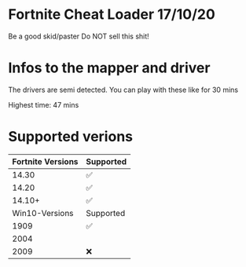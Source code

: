 # Fortnite Cheat Loader 17/10/20
Be a good skid/paster
Do NOT sell this shit!

# Infos to the mapper and driver
The drivers are semi detected. You can play with these like for 30 mins

Highest time: 47 mins

# Supported verions
| Fortnite Versions | Supported |
| ------- | ------------------  |
| 14.30   | :white_check_mark:  |
| 14.20   | :white_check_mark:  |
| 14.10+   | :white_check_mark:  |
|Win10-Versions | Supported |
| 1909 | :white_check_mark: |
| 2004|| :white_check_mark: |
| 2009| :x: |

